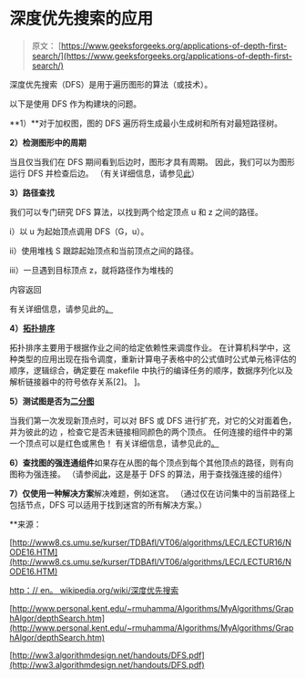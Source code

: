 # 深度优先搜索的应用

> 原文： [https://www.geeksforgeeks.org/applications-of-depth-first-search/](https://www.geeksforgeeks.org/applications-of-depth-first-search/)

深度优先搜索（DFS）是用于遍历图形的算法（或技术）。

以下是使用 DFS 作为构建块的问题。

**1）**对于加权图，图的 DFS 遍历将生成最小生成树和所有对最短路径树。

**2）检测图形中的周期**

当且仅当我们在 DFS 期间看到后边时，图形才具有周期。 因此，我们可以为图形运行 DFS 并检查后边。 （有关详细信息，请参见[此](http://people.csail.mit.edu/thies/6.046-web/recitation9.txt)）

**3）路径查找**

我们可以专门研究 DFS 算法，以找到两个给定顶点 u 和 z 之间的路径。

i）以 u 为起始顶点调用 DFS（G，u）。

ii）使用堆栈 S 跟踪起始顶点和当前顶点之间的路径。

iii）一旦遇到目标顶点 z，就将路径作为堆栈的

内容返回

有关详细信息，请参见此的[。](http://ww3.algorithmdesign.net/handouts/DFS.pdf)

**4）[拓扑排序](https://www.geeksforgeeks.org/topological-sorting/)**

拓扑排序主要用于根据作业之间的给定依赖性来调度作业。 在计算机科学中，这种类型的应用出现在指令调度，重新计算电子表格中的公式值时公式单元格评估的顺序，逻辑综合，确定要在 makefile 中执行的编译任务的顺序，数据序列化以及解析链接器中的符号依存关系[2]。 ]。

**5）测试图是否为[二分图](http://en.wikipedia.org/wiki/Bipartite_graph)**

当我们第一次发现新顶点时，可以对 BFS 或 DFS 进行扩充，对它的父对面着色，并为彼此的边 ，检查它是否未链接相同颜色的两个顶点。 任何连接的组件中的第一个顶点可以是红色或黑色！ 有关详细信息，请参见此的[。](http://www8.cs.umu.se/kurser/TDBAfl/VT06/algorithms/LEC/LECTUR16/NODE16.HTM)

**6）查找图的强连通组件**如果存在从图的每个顶点到每个其他顶点的路径，则有向图称为强连接。 （请参阅[此](https://www.geeksforgeeks.org/strongly-connected-components/)，这是基于 DFS 的算法，用于查找强连接的组件）

 **7）仅使用一种解决方案**解决难题，例如迷宫。 （通过仅在访问集中的当前路径上包括节点，DFS 可以适用于找到迷宫的所有解决方案。）

 **来源：

[http://www8.cs.umu.se/kurser/TDBAfl/VT06/algorithms/LEC/LECTUR16/NODE16.HTM](http://www8.cs.umu.se/kurser/TDBAfl/VT06/algorithms/LEC/LECTUR16/NODE16.HTM)

[http：// en。 wikipedia.org/wiki/深度优先搜索](http://en.wikipedia.org/wiki/Depth-first_search)

[http://www.personal.kent.edu/~rmuhamma/Algorithms/MyAlgorithms/GraphAlgor/depthSearch.htm](http://www.personal.kent.edu/~rmuhamma/Algorithms/MyAlgorithms/GraphAlgor/depthSearch.htm)

[http://ww3.algorithmdesign.net/handouts/DFS.pdf](http://ww3.algorithmdesign.net/handouts/DFS.pdf)

